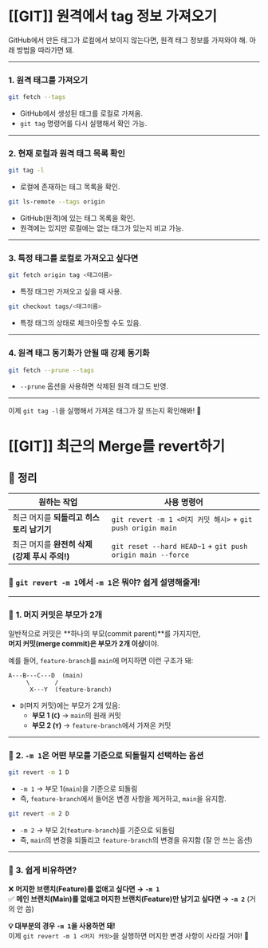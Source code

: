 # [[GIT]] 원격에서 tag 정보 가져오기

GitHub에서 만든 태그가 로컬에서 보이지 않는다면, 원격 태그 정보를 가져와야 해. 아래 방법을 따라가면 돼.

---

### **1. 원격 태그를 가져오기**

```bash
git fetch --tags
```

- GitHub에서 생성된 태그를 로컬로 가져옴.
- `git tag` 명령어를 다시 실행해서 확인 가능.

---

### **2. 현재 로컬과 원격 태그 목록 확인**

```bash
git tag -l
```

- 로컬에 존재하는 태그 목록을 확인.

```bash
git ls-remote --tags origin
```

- GitHub(원격)에 있는 태그 목록을 확인.
- 원격에는 있지만 로컬에는 없는 태그가 있는지 비교 가능.

---

### **3. 특정 태그를 로컬로 가져오고 싶다면**

```bash
git fetch origin tag <태그이름>
```

- 특정 태그만 가져오고 싶을 때 사용.

```bash
git checkout tags/<태그이름>
```

- 특정 태그의 상태로 체크아웃할 수도 있음.

---

### **4. 원격 태그 동기화가 안될 때 강제 동기화**

```bash
git fetch --prune --tags
```

- `--prune` 옵션을 사용하면 삭제된 원격 태그도 반영.

---

이제 `git tag -l`을 실행해서 가져온 태그가 잘 뜨는지 확인해봐! 🚀

# [[GIT]] 최근의 Merge를 revert하기

## **🚀 정리**

|원하는 작업|사용 명령어|
|---|---|
|최근 머지를 **되돌리고 히스토리 남기기**|`git revert -m 1 <머지 커밋 해시>` + `git push origin main`|
|최근 머지를 **완전히 삭제 (강제 푸시 주의!)**|`git reset --hard HEAD~1` + `git push origin main --force`|

### 🔹 `git revert -m 1`에서 `-m 1`은 뭐야? 쉽게 설명해줄게!

---

### 📌 **1. 머지 커밋은 부모가 2개**

일반적으로 커밋은 **하나의 부모(commit parent)**를 가지지만,  
**머지 커밋(merge commit)은 부모가 2개 이상**이야.

예를 들어, `feature-branch`를 `main`에 머지하면 이런 구조가 돼:

```
A---B---C---D  (main)
     \       /
      X---Y  (feature-branch)
```

- `D`(머지 커밋)에는 부모가 2개 있음:
    - **부모 1 (`C`)** → `main`의 원래 커밋
    - **부모 2 (`Y`)** → `feature-branch`에서 가져온 커밋

---

### 📌 **2. `-m 1`은 어떤 부모를 기준으로 되돌릴지 선택하는 옵션**

```bash
git revert -m 1 D
```

- `-m 1` → 부모 1(`main`)을 기준으로 되돌림
- 즉, `feature-branch`에서 들어온 변경 사항을 제거하고, `main`을 유지함.

```bash
git revert -m 2 D
```

- `-m 2` → 부모 2(`feature-branch`)를 기준으로 되돌림
- 즉, `main`의 변경을 되돌리고 `feature-branch`의 변경을 유지함 (잘 안 쓰는 옵션)

---

### 📌 **3. 쉽게 비유하면?**

❌ **머지한 브랜치(Feature)를 없애고 싶다면 → `-m 1`**  
✅ **메인 브랜치(Main)를 없애고 머지한 브랜치(Feature)만 남기고 싶다면 → `-m 2`** (거의 안 씀)

**💡 대부분의 경우 `-m 1`을 사용하면 돼!**  
이제 `git revert -m 1 <머지 커밋>`을 실행하면 머지한 변경 사항이 사라질 거야! 🚀